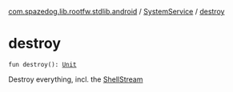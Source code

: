 [com.spazedog.lib.rootfw.stdlib.android](../index.md) / [SystemService](index.md) / [destroy](.)

# destroy

`fun destroy(): `[`Unit`](https://kotlinlang.org/api/latest/jvm/stdlib/kotlin/-unit/index.html)

Destroy everything, incl. the [ShellStream](#)

